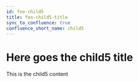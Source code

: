 ```yaml
---
id: foo-child5
title: foo-child5-title
sync_to_confluence: true
confluence_short_name: child5
---
```


# Here goes the child5 title

This is the child5 content
